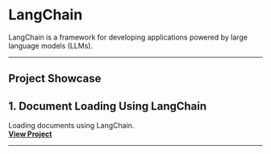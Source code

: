 # LangChain

LangChain is a framework for developing applications powered by large language models (LLMs).

---
## Project Showcase

## 1. Document Loading Using LangChain
Loading documents using LangChain.      
[**View Project**](https://github.com/EngineerAbdulQadir/LangChain/tree/main/Gauge/01%20-%20Document_Loading_Using_LangChain)

---